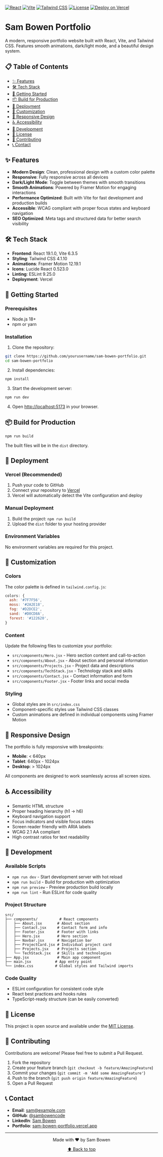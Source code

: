 [![React](https://img.shields.io/badge/React-19.1.0-61DAFB?logo=react)](https://reactjs.org/)
[![Vite](https://img.shields.io/badge/Vite-6.3.5-646CFF?logo=vite)](https://vitejs.dev/)
[![Tailwind CSS](https://img.shields.io/badge/Tailwind_CSS-4.1.10-38B2AC?logo=tailwind-css)](https://tailwindcss.com/)
[![License](https://img.shields.io/badge/License-MIT-green.svg)](LICENSE)
[![Deploy on Vercel](https://img.shields.io/badge/Deploy%20on-Vercel-black?logo=vercel)](https://vercel.com)

# Sam Bowen Portfolio

A modern, responsive portfolio website built with React, Vite, and Tailwind CSS. Features smooth animations, dark/light mode, and a beautiful design system.

## 📋 Table of Contents

- [✨ Features](#-features)
- [🛠️ Tech Stack](#️-tech-stack)
- [🚀 Getting Started](#-getting-started)
- [📦 Build for Production](#-build-for-production)
- [🚀 Deployment](#-deployment)
- [🎨 Customization](#-customization)
- [📱 Responsive Design](#-responsive-design)
- [♿ Accessibility](#-accessibility)
- [🔧 Development](#-development)
- [📄 License](#-license)
- [🤝 Contributing](#-contributing)
- [📞 Contact](#-contact)

## ✨ Features

- **Modern Design**: Clean, professional design with a custom color palette
- **Responsive**: Fully responsive across all devices
- **Dark/Light Mode**: Toggle between themes with smooth transitions
- **Smooth Animations**: Powered by Framer Motion for engaging interactions
- **Performance Optimized**: Built with Vite for fast development and production builds
- **Accessible**: WCAG compliant with proper focus states and keyboard navigation
- **SEO Optimized**: Meta tags and structured data for better search visibility

## 🛠️ Tech Stack

- **Frontend**: React 19.1.0, Vite 6.3.5
- **Styling**: Tailwind CSS 4.1.10
- **Animations**: Framer Motion 12.19.1
- **Icons**: Lucide React 0.523.0
- **Linting**: ESLint 9.25.0
- **Deployment**: Vercel

## 🚀 Getting Started

### Prerequisites

- Node.js 18+ 
- npm or yarn

### Installation

1. Clone the repository:
```bash
git clone https://github.com/yourusername/sam-bowen-portfolio.git
cd sam-bowen-portfolio
```

2. Install dependencies:
```bash
npm install
```

3. Start the development server:
```bash
npm run dev
```

4. Open [http://localhost:5173](http://localhost:5173) in your browser.

## 📦 Build for Production

```bash
npm run build
```

The built files will be in the `dist` directory.

## 🚀 Deployment

### Vercel (Recommended)

1. Push your code to GitHub
2. Connect your repository to [Vercel](https://vercel.com)
3. Vercel will automatically detect the Vite configuration and deploy

### Manual Deployment

1. Build the project: `npm run build`
2. Upload the `dist` folder to your hosting provider

### Environment Variables

No environment variables are required for this project.

## 🎨 Customization

### Colors

The color palette is defined in `tailwind.config.js`:

```javascript
colors: {
  ash: '#7F7F56',
  moss: '#2A2E18', 
  fog: '#D2DCE2',
  sand: '#D0CD8A',
  forest: '#122620',
}
```

### Content

Update the following files to customize your portfolio:

- `src/components/Hero.jsx` - Hero section content and call-to-action
- `src/components/About.jsx` - About section and personal information
- `src/components/Projects.jsx` - Project data and descriptions
- `src/components/TechStack.jsx` - Technology stack and skills
- `src/components/Contact.jsx` - Contact information and form
- `src/components/Footer.jsx` - Footer links and social media

### Styling

- Global styles are in `src/index.css`
- Component-specific styles use Tailwind CSS classes
- Custom animations are defined in individual components using Framer Motion

## 📱 Responsive Design

The portfolio is fully responsive with breakpoints:

- **Mobile**: < 640px
- **Tablet**: 640px - 1024px  
- **Desktop**: > 1024px

All components are designed to work seamlessly across all screen sizes.

## ♿ Accessibility

- Semantic HTML structure
- Proper heading hierarchy (h1 → h6)
- Keyboard navigation support
- Focus indicators and visible focus states
- Screen reader friendly with ARIA labels
- WCAG 2.1 AA compliant
- High contrast ratios for text readability

## 🔧 Development

### Available Scripts

- `npm run dev` - Start development server with hot reload
- `npm run build` - Build for production with optimization
- `npm run preview` - Preview production build locally
- `npm run lint` - Run ESLint for code quality

### Project Structure

```
src/
├── components/          # React components
│   ├── About.jsx       # About section
│   ├── Contact.jsx     # Contact form and info
│   ├── Footer.jsx      # Footer with links
│   ├── Hero.jsx        # Hero section
│   ├── Navbar.jsx      # Navigation bar
│   ├── ProjectCard.jsx # Individual project card
│   ├── Projects.jsx    # Projects section
│   └── TechStack.jsx   # Skills and technologies
├── App.jsx             # Main app component
├── main.jsx           # App entry point
└── index.css          # Global styles and Tailwind imports
```

### Code Quality

- ESLint configuration for consistent code style
- React best practices and hooks rules
- TypeScript-ready structure (can be easily converted)

## 📄 License

This project is open source and available under the [MIT License](LICENSE).

## 🤝 Contributing

Contributions are welcome! Please feel free to submit a Pull Request.

1. Fork the repository
2. Create your feature branch (`git checkout -b feature/AmazingFeature`)
3. Commit your changes (`git commit -m 'Add some AmazingFeature'`)
4. Push to the branch (`git push origin feature/AmazingFeature`)
5. Open a Pull Request

## 📞 Contact

- **Email**: sam@example.com
- **GitHub**: [@sambowencode](https://github.com/sambowencode)
- **LinkedIn**: [Sam Bowen](https://www.linkedin.com/in/samuelbowencode/)
- **Portfolio**: [sam-bowen-portfolio.vercel.app](https://sam-bowen-portfolio.vercel.app)

---

<div align="center">

Made with ❤️ by Sam Bowen

[⬆️ Back to top](#sam-bowen-portfolio)

</div>
